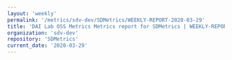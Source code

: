 ```yaml
---
layout: 'weekly'
permalink: '/metrics/sdv-dev/SDMetrics/WEEKLY-REPORT-2020-03-29'
title: 'DAI Lab OSS Metrics Metrics report for SDMetrics | WEEKLY-REPORT-2020-03-29'
organization: 'sdv-dev'
repository: 'SDMetrics'
current_date: '2020-03-29'
---
```

